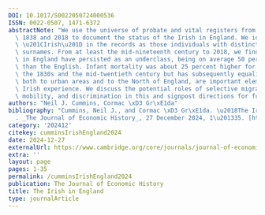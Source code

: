 ```yaml
---
DOI: 10.1017/S0022050724000536
ISSN: 0022-0507, 1471-6372
abstractNote: "We use the universe of probate and vital registers from England between\
  \ 1838 and 2018 to document the status of the Irish in England. We identify the\
  \ \u201CIrish\u201D in the records as those individuals with distinctively Irish\
  \ surnames. From at least the mid-nineteenth century to 2018, we find that the Irish\
  \ in England have persisted as an underclass, being on average 50 percent poorer\
  \ than the English. Infant mortality was about 25 percent higher for the Irish between\
  \ the 1830s and the mid-twentieth century but has subsequently equalized. Sorting,\
  \ both to urban areas and to the North of England, are important elements in the\
  \ Irish experience. We discuss the potential roles of selective migration, social\
  \ mobility, and discrimination in this and signpost directions for future research."
authors: "Neil J. Cummins, Cormac \xD3 Gr\xE1da"
bibliography: "Cummins, Neil J., and Cormac \xD3 Gr\xE1da. \u2018The Irish in England\u2019\
  . _The Journal of Economic History_, 27 December 2024, 1\u201335. [https://doi.org/10.1017/S0022050724000536](https://doi.org/10.1017/S0022050724000536)."
category: '202412'
citekey: cumminsIrishEngland2024
date: 2024-12-27
externalUrl: https://www.cambridge.org/core/journals/journal-of-economic-history/article/irish-in-england/A0721C46A2F8B0C3B3839FD017C27BCB?utm_source=SFMC&utm_medium=email&utm_content=Article&utm_campaign=New%20Cambridge%20Alert%20-%20Articles&WT.mc_id=New%20Cambridge%20Alert%20-%20Articles
extra: ''
layout: page
pages: 1-35
permalink: /cumminsIrishEngland2024
publication: The Journal of Economic History
title: The Irish in England
type: journalArticle
---
```

